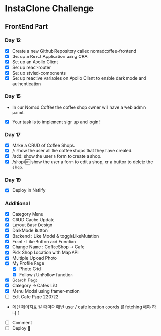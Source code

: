 # InstaClone Challenge

## FrontEnd Part

### Day 12

- [x] Create a new Github Repository called nomadcoffee-frontend
- [x] Set up a React Application using CRA
- [x] Set up an Apollo Client
- [x] Set up react-router
- [x] Set up styled-components
- [x] Set up reactive variables on Apollo Client to enable dark mode and authentication

### Day 15

- In our Nomad Coffee the coffee shop owner will have a web admin panel.

- [x] Your task is to implement sign up and login!

### Day 17

- [x] Make a CRUD of Coffee Shops.
- [x] /: show the user all the coffee shops that they have created.
- [x] /add: show the user a form to create a shop.
- [x] /shop/:id: show the user a form to edit a shop, or a button to delete the shop.

### Day 19

- [x] Deploy in Netlify

### Additional

- [x] Category Menu
- [x] CRUD Cache Update
- [x] Layout Base Design
- [x] DarkMode Button
- [x] Backend : Like Model & toggleLikeMutation
- [x] Front : Like Button and Function
- [x] Change Name : CoffeeShop -> Cafe
- [x] Pick Shop Location with Map API
- [x] Multiple Upload Photo
- [x] My Profile Page
  - [x] Photo Grid
  - [x] Follow / UnFollow function
- [x] Search Page
- [x] Category -> Cafes List
- [x] Menu Modal using framer-motion
- [ ] Edit Cafe Page 220722
- 메인 페이지로 갈 때마다 매번 user / cafe location coords 를 fetching 해야 하나 ?
- [ ] Comment
- [ ] Deploy 🚀
